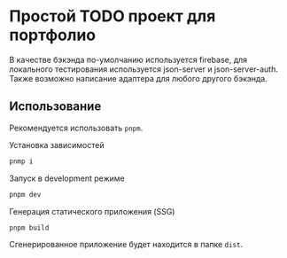 # Простой TODO проект для портфолио

В качестве бэкэнда по-умолчанию используется firebase, для локального тестирования используется json-server и json-server-auth. Также возможно написание адаптера для любого другого бэкэнда.

## Использование

Рекомендуется использовать `pnpm`.

Установка зависимостей

```bash
pnmp i
```

Запуск в development режиме

```bash
pnpm dev
```

Генерация статического приложения (SSG)

```bash
pnpm build
```

Сгенерированное приложение будет находится в папке `dist`.
